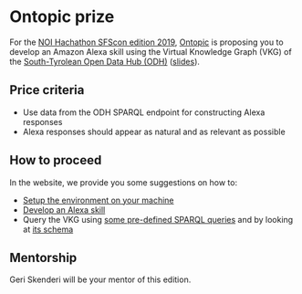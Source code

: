 # Ontopic prize

For the [NOI Hachathon SFScon edition 2019](https://www.hackathon.bz.it/), [Ontopic](https://ontopic.biz) is proposing you to develop an Amazon Alexa skill using the Virtual Knowledge Graph (VKG) of the [South-Tyrolean Open Data Hub (ODH)](https://opendatahub.bz.it/) ([slides](slides.pdf)).

## Price criteria

* Use data from the ODH SPARQL endpoint for constructing Alexa responses
* Alexa responses should appear as natural and as relevant as possible

## How to proceed

In the website, we provide you some suggestions on how to:
  - [Setup the environment on your machine](setup)
  - [Develop an Alexa skill](alexa)
  - Query the VKG using [some pre-defined SPARQL queries](queries) and by looking at [its schema](schema)

## Mentorship

Geri Skenderi will be your mentor of this edition.
